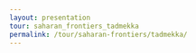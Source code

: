 ```yaml
---
layout: presentation
tour: saharan_frontiers_tadmekka
permalink: /tour/saharan-frontiers/tadmekka/
---
```

